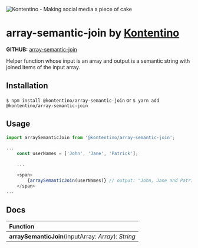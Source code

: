 ![Kontentino - Making social media a piece of cake](https://static.kontentino.com/img/logo/logo.svg)
# array-semantic-join by [Kontentino](https://www.kontentino.com/)

**GITHUB:** [array-semantic-join](https://github.com/kontentino/array-semantic-join)

Helper function whose input is an array and output is a semantic string with joined items of the input array.

## Installation
`$ npm install @kontentino/array-semantic-join`
or
`$ yarn add @kontentino/array-semantic-join`

## Usage
```javascript
import arraySemanticJoin from '@kontentino/array-semantic-join';

...
    const userNames = ['John', 'Jane', 'Patrick'];

    ...

    <span>
        {arraySemanticJoin(userNames)} // output: "John, Jane and Patrick"
    </span>
...
```

## Docs
| Function | 
|:-------------|
| **arraySemanticJoin**(inputArray: *Array*): *String* |
